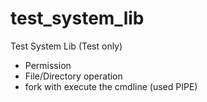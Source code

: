 test_system_lib
===============

Test System Lib (Test only)

 - Permission
 - File/Directory operation
 - fork with execute the cmdline (used PIPE)